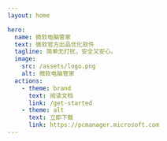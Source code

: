 ```yaml
---
layout: home

hero:
  name: 微软电脑管家
  text: 微软官方出品优化软件
  tagline: 简单无打扰，安全又安心。
  image:
    src: /assets/logo.png
    alt: 微软电脑管家
  actions:
    - theme: brand
      text: 阅读文档
      link: /get-started
    - theme: alt
      text: 立即下载
      link: https://pcmanager.microsoft.com
---
```


<style>
:root {
    --vp-home-hero-name-color: transparent;
    --vp-home-hero-name-background: linear-gradient(120deg, #69cc94, #126acb);
}
</style>

<script setup>
import { VPTeamMembers, VPTeamPage, VPTeamPageTitle } from 'vitepress/theme'
const members = [
  {
    avatar: 'https://www.github.com/crrashh1542.png',
    name: 'crrashh1542',
    title: '组织者',
    links: [
      { icon: 'github', link: 'https://github.com/crrashh1542' },
    ]
  },
]
</script>

<VPTeamPage>
  <VPTeamPageTitle>
    <template #title>
      文档维护人员
    </template>
    <template #lead>
      请注意，我们只是该软件 QQ 社群的管理员，并非微软公司的员工，与微软公司无关系，同时也不与微软公司发生任何利益往来。
    </template>
  </VPTeamPageTitle>
  <VPTeamMembers
    :members="members"
  />
</VPTeamPage>
